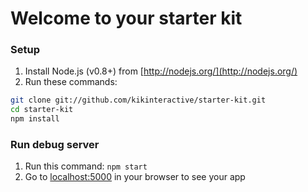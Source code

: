 # Welcome to your starter kit

### Setup

1. Install Node.js (v0.8+) from [http://nodejs.org/](http://nodejs.org/)
2. Run these commands:

```sh
git clone git://github.com/kikinteractive/starter-kit.git
cd starter-kit
npm install
```

### Run debug server

1. Run this command: `npm start`
2. Go to [localhost:5000](http://localhost:5000/) in your browser to see your app
